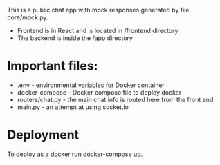 This is a public chat app with mock responses generated by file core/mock.py.
- Frontend is in React and is located in /frontend directory
- The backend is inside the /app directory

# Important files:
- .env - environmental variables for Docker container
- docker-compose - Docker compose file to deploy docker
- routers/chat.py - the main chat info is routed here from the front end
- main.py - an attempt at using socket.io

# Deployment
To deploy as a docker run docker-compose up.
